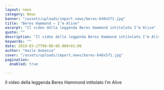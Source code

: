 ```yaml
---
layout: news
category: News
banner: "/assets/uploads/import.news/beres-640x571.jpg"
title: "Beres Hammond – I’m Alive"
excerpt: "Il video della leggenda Beres Hammond intitolato I’m Alive"
quote: ""
description: "Il video della leggenda Beres Hammond intitolato I’m Alive"
keywords: ""
date: 2019-03-27T00:00:00.000+01:00
author: "Haile Anbessa"
cover: "/assets/uploads/import.news/beres-640x571.jpg"
pagination:
  enabled: true

---
```


Il video della leggenda Beres Hammond intitolato I’m Alive